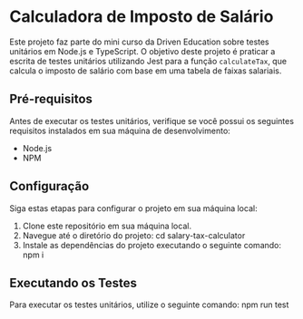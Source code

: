 # Calculadora de Imposto de Salário

Este projeto faz parte do mini curso da Driven Education sobre testes unitários em Node.js e TypeScript. O objetivo deste projeto é praticar a escrita de testes unitários utilizando Jest para a função `calculateTax`, que calcula o imposto de salário com base em uma tabela de faixas salariais.

## Pré-requisitos

Antes de executar os testes unitários, verifique se você possui os seguintes requisitos instalados em sua máquina de desenvolvimento:

- Node.js
- NPM

## Configuração

Siga estas etapas para configurar o projeto em sua máquina local:

1. Clone este repositório em sua máquina local.
2. Navegue até o diretório do projeto: cd salary-tax-calculator 
3. Instale as dependências do projeto executando o seguinte comando: npm i

## Executando os Testes

Para executar os testes unitários, utilize o seguinte comando: npm run test


